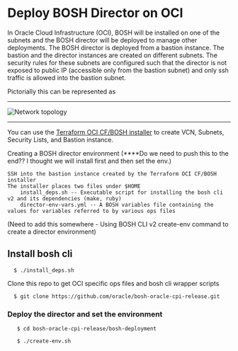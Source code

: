 # Deploy BOSH Director on OCI

In Oracle Cloud Infrastructure (OCI), BOSH will be installed on one of the subnets and the BOSH director will be deployed to manage other deployments. The BOSH director is deployed from a bastion instance. The bastion and the director instances are created on different subnets. The security rules for these subnets are configured such that the director is not exposed to public IP (accessible only from the bastion subnet) and only ssh traffic is allowed into the bastion subnet.

Pictorially this can be represented as

---

![Network topology](bastion_director_topology.png)

---

You can use the [Terraform OCI CF/BOSH installer](https://github.com/oracle/terraform-oci-cf-install) to create VCN, Subnets, Security Lists, and Bastion instance.

Creating a BOSH director environment (****Do we need to push this to the end?? I thought we will install first and then set the env.)

    SSH into the bastion instance created by the Terraform OCI CF/BOSH installer
    The installer places two files under $HOME
        install_deps.sh -- Executable script for installing the bosh cli v2 and its dependencies (make, ruby)
        director-env-vars.yml -- A BOSH variables file containing the values for variables referred to by various ops files


(Need to add this somewhere - Using BOSH CLI v2 create-env command to create a director environment)
## Install bosh cli
```
  $ ./install_deps.sh
```

Clone this repo to get OCI specific ops files and bosh cli wrapper scripts
```
  $ git clone https://github.com/oracle/bosh-oracle-cpi-release.git
```

### Deploy the director and set the environment
```
   $ cd bosh-oracle-cpi-release/bosh-deployment
   
   $ ./create-env.sh 
```
